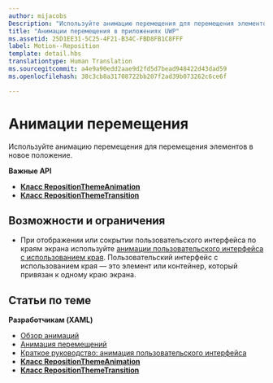 ```yaml
---
author: mijacobs
Description: "Используйте анимацию перемещения для перемещения элементов в новое положение."
title: "Анимации перемещения в приложениях UWP"
ms.assetid: 25D1EE31-5C25-4F21-B34C-FBD8FB1C8FFF
label: Motion--Reposition
template: detail.hbs
translationtype: Human Translation
ms.sourcegitcommit: a4e9a90edd2aae9d2fd5d7bead948422d43dad59
ms.openlocfilehash: 38c3cb8a31708722bb207f2ad39b073262c6ce6f

---
```


# Анимации перемещения




Используйте анимацию перемещения для перемещения элементов в новое положение.

**Важные API**

-   [**Класс RepositionThemeAnimation**](https://msdn.microsoft.com/library/windows/apps/br210421)
-   [**Класс RepositionThemeTransition**](https://msdn.microsoft.com/library/windows/apps/br210429)


## Возможности и ограничения


-   При отображении или сокрытии пользовательского интерфейса по краям экрана используйте [анимации пользовательского интерфейса с использованием края](motion-edgebased.md). Пользовательский интерфейс с использованием края — это элемент или контейнер, который привязан к одному краю экрана.


## Статьи по теме


**Разработчикам (XAML)**
* [Обзор анимаций](https://msdn.microsoft.com/library/windows/apps/mt187350)
* [Анимация перемещений](https://msdn.microsoft.com/library/windows/apps/xaml/jj649434)
* [Краткое руководство: анимация пользовательского интерфейса](https://msdn.microsoft.com/library/windows/apps/xaml/hh452703)
* [**Класс RepositionThemeAnimation**](https://msdn.microsoft.com/library/windows/apps/br210421)
* [**Класс RepositionThemeTransition**](https://msdn.microsoft.com/library/windows/apps/br210429)


 







<!--HONumber=Aug16_HO3-->


